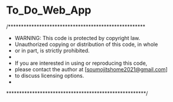 # To_Do_Web_App
/*****************************************************
 * WARNING: This code is protected by copyright law.
 * Unauthorized copying or distribution of this code, in whole
 * or in part, is strictly prohibited.
 *
 * If you are interested in using or reproducing this code,
 * please contact the author at [soumojitshome2021@gmail.com]
 * to discuss licensing options.
 * 
 ******************************************************/
